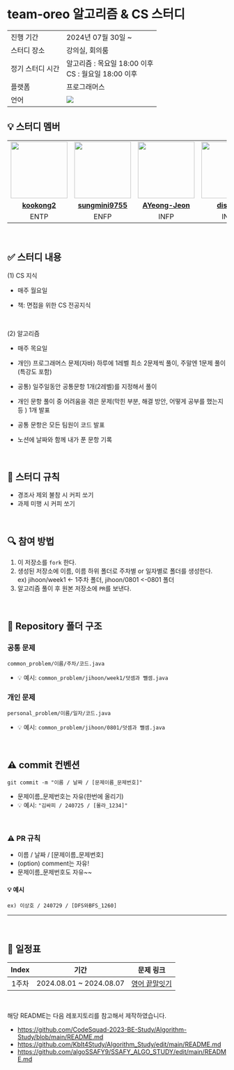 # team-oreo 알고리즘 & CS 스터디

<table>
  <tr>
    <td>진행 기간</td>
    <td>2024년 07월 30일 ~ </td>
  </tr>
  <tr>
    <td>스터디 장소</td>
    <td>강의실, 회의룸</td>
  </tr>
  <tr>
    <td>정기 스터디 시간</td>
    <td>알고리즘 : 목요일 18:00 이후<br>CS : 월요일 18:00 이후
  </tr>
  <tr>
    <td>플랫폼</td>
    <td>프로그래머스</td>
  </tr>
  <tr>
    <td>언어</td>
    <td><img src="https://img.shields.io/badge/Java-007396.svg?&style=for-the-badge&logo=Java&logoColor=white"> 
    </td>
  </tr>
</table>

## 💡 스터디 멤버
<table>
 <tr>
    <td align="center"><a href="https://github.com/kookong2"><img src="https://avatars.githubusercontent.com/u/92318119?v=4" width="130px;" alt=""></a></td>
    <td align="center"><a href="https://github.com/sungmini9755"><img src="https://avatars.githubusercontent.com/u/174118592?v=4" width="130px;" alt=""></a></td>
    <td align="center"><a href="https://github.com/AYeong-Jeon"><img src="https://avatars.githubusercontent.com/u/102805138?v=4" width="130px;" alt=""></a></td>
    <td align="center"><a href="https://github.com/dispear"><img src="https://avatars.githubusercontent.com/u/87793524?s=400&v=4" width="130px;" alt=""></a></td>
    <td align="center"><a href="https://github.com/Pangtaek"><img src="https://avatars.githubusercontent.com/u/103546300?v=4" width="130px;" alt=""></a></td>
    <td align="center"><a href="https://github.com/hyomee2"><img src="https://avatars.githubusercontent.com/u/108400640?v=4" width="130px;" alt=""></a></td>
  </tr>
  <tr>
    <td align="center"><a href=https://github.com/kookong2><b>kookong2</b></a></td>
    <td align="center"><a href="https://github.com/sungmini9755"><b>sungmini9755</b></a></td>
    <td align="center"><a href="https://github.com/AYeong-Jeon"><b>AYeong-Jeon</b></a></td>
    <td align="center"><a href="https://github.com/dispear"><b>dispear</b></a></td>
    <td align="center"><a href="https://github.com/Pangtaek"><b>Pangtaek</b></a></td>
    <td align="center"><a href="https://github.com/hyomee2"><b>hyomee2</b></a></td>
  </tr>
  <tr> 
    <td align="center">ENTP</td>
    <td align="center">ENFP</td>
    <td align="center">INFP</td>
    <td align="center">INTP</td>
    <td align="center">ISTJ</td>
    <td align="center">ENTP</td>
  </tr> 
</table>

<br/>

## ✅ 스터디 내용
(1) CS 지식

- 매주 월요일
  
- 책: 면접을 위한 CS 전공지식

<br>

 (2) 알고리즘

- 매주 목요일
- 개인) 프로그래머스 문제(자바) 하루에 1레벨 최소 2문제씩 풀이, 
주말엔 1문제 풀이(특강도 포함)

- 공통) 일주일동안 공통문항 1개(2레벨)를 지정해서 풀이

- 개인 문항 풀이 중 어려움을 겪은 문제(막힌 부분, 해결 방안, 어떻게 공부를 했는지 등 ) 1개 발표

- 공통 문항은 모든 팀원이 코드 발표

- 노션에 날짜와 함께 내가 푼 문항 기록

<br/>

## 📌 스터디 규칙
- 경조사 제외 불참 시 커피 쏘기
- 과제 미행 시 커피 쏘기

<br/>

## 🔍 참여 방법
1. 이 저장소를 `fork` 한다.
2. 생성된 저장소에 이름, 이름 하위 폴더로 주차별 or 일자별로 폴더를 생성한다.<br>
   ex) jihoon/week1 <- 1주차 폴더,  jihoon/0801 <-0801 폴더
4. 알고리즘 풀이 후 원본 저장소에 `PR`를 보낸다.

<br/>

## 📁 Repository 폴더 구조
### 공통 문제
```
common_problem/이름/주차/코드.java
```

- 💡 예시: `common_problem/jihoon/week1/덧셈과 뺄셈.java`

### 개인 문제
```
personal_problem/이름/일자/코드.java
```

- 💡 예시: `common_problem/jihoon/0801/덧셈과 뺄셈.java`
  
<br/>

## ⚠️ commit 컨벤션

```
git commit -m "이름 / 날짜 / [문제이름_문제번호]"
```

- 문제이름_문제번호는 자유(한번에 올리기)
- 💡 예시: `"김싸피 / 240725 / [몰라_1234]"`

<br/>

### ⚠️ PR 규칙
- 이름 / 날짜 / [문제이름_문제번호]
- (option) comment는 자유!
- 문제이름_문제번호도 자유~~

#### 💡 예시
`ex) 이상호 / 240729 / [DFS와BFS_1260] `

---
  
<br/>

## 📅 일정표

| Index | 기간 | 문제 링크 |
| :----: | :-------------: | :----------------: |
| 1주차 | 2024.08.01 ~ 2024.08.07 | [영어 끝말잇기](https://school.programmers.co.kr/learn/courses/30/lessons/12981)|



<br/>

해당 README는 다음 레포지토리를 참고해서 제작하였습니다.
- https://github.com/CodeSquad-2023-BE-Study/Algorithm-Study/blob/main/README.md
- https://github.com/KbIt4Study/Algorithm_Study/edit/main/README.md
- https://github.com/algoSSAFY9/SSAFY_ALGO_STUDY/edit/main/README.md
